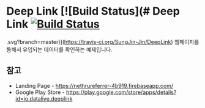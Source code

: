# Deep Link [![Build Status](# Deep Link [![Build Status](https://travis-ci.org/SungJin-Jin/DeepLinkn.svg?branch=master)](https://travis-ci.org/SungJin-Jin/DeepLink)
.svg?branch=master)](https://travis-ci.org/SungJin-Jin/DeepLink)
웹페이지를 통해서 유입되는 데이터를 확인하는 예제입니다.

## 참고 
* Landing Page - https://nethrureferrer-4b919.firebaseapp.com/
* Google Play Store - https://play.google.com/store/apps/details?id=io.datalive.deeplink

